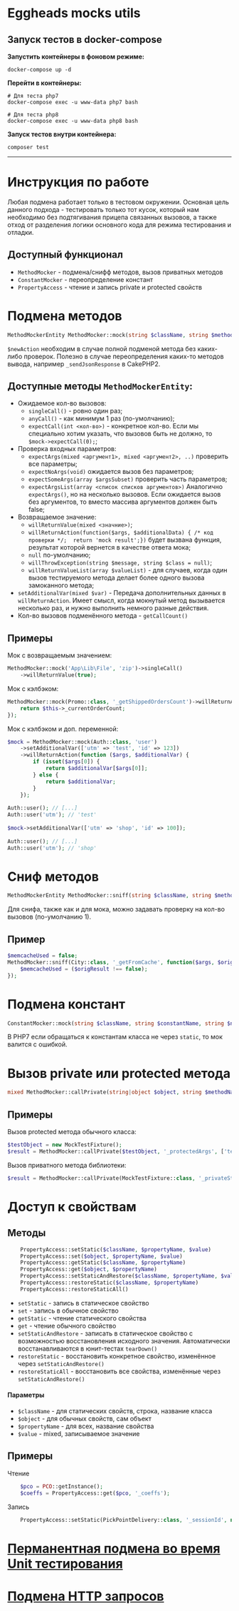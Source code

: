 # Eggheads mocks utils

## Запуск тестов в docker-compose
**Запустить контейнеры в фоновом режиме:**
```shell
docker-compose up -d
```

**Перейти в контейнеры:**
```shell
# Для теста php7
docker-compose exec -u www-data php7 bash

# Для теста php8
docker-compose exec -u www-data php8 bash
```
**Запуск тестов внутри контейнера:**
```shell
composer test
```

----
# Инструкция по работе

Любая подмена работает только в тестовом окружении. Основная цель данного подхода -
тестировать только тот кусок, который нам необходимо без подтягивания прицепа связанных вызовов,
а также отход от разделения логики основного кода для режима тестирования и отладки.

## Доступный функционал
* `MethodMocker` - подмена/снифф методов, вызов приватных методов
* `ConstantMocker` - переопределение констант
* `PropertyAccess` - чтение и запись private и protected свойств

# Подмена методов
```php
MethodMockerEntity MethodMocker::mock(string $className, string $methodName, string|callable|null $newAction = null)
```
`$newAction` необходим в случае полной подменой метода без каких-либо проверок. Полезно в случае переопределения каких-то методов вывода, например `_sendJsonResponse` в CakePHP2.

## Доступные методы `MethodMockerEntity`:
* Ожидаемое кол-во вызовов:
    * `singleCall()` - ровно один раз;
    * `anyCall()` - как минимум 1 раз (по-умолчанию);
    * `expectCall(int <кол-во>)` - конкретное кол-во. Если мы специально хотим указать, что вызовов быть не должно, то `$mock->expectCall(0);`;
* Проверка входных параметров:
    * `expectArgs(mixed <аргумент1>, mixed <аргумент2>, ..)` проверить все параметры;
    * `expectNoArgs(void)` ожидается вызов без параметров;
    * `expectSomeArgs(array $argsSubset)` проверить часть параметров;
    * `expectArgsList(array <список списков аргументов>)`  Аналогично `expectArgs()`, но на несколько вызовов. Если ожидается вызов без аргументов, то вместо массива аргументов должен быть false;
* Возвращаемое значение:
    * `willReturnValue(mixed <значние>)`;
    * `willReturnAction(function($args, $additionalData) { /* код проверки */;  return 'mock result';})` будет вызвана функция, результат которой вернется в качестве ответа мока;
    * `null` по-умолчанию;
    * `willThrowException(string $message, string $class = null)`;
    * `willReturnValueList(array $valueList)` - для случаев, когда один вызов тестируемого метода делает более одного вызова замоканного метода;
* `setAdditionalVar(mixed $var)` - Передача дополнительных данных в `willReturnAction`. Имеет смысл, когда мокнутый метод вызывается несколько раз, и нужно выполнить немного разные действия.
* Кол-во вызовов подменённого метода - `getCallCount()`

## Примеры
Мок с возвращаемым значением:
```php
MethodMocker::mock('App\Lib\File', 'zip')->singleCall()
    ->willReturnValue(true);
```

Мок с кэлбэком:
```php
MethodMocker::mock(Promo::class, '_getShippedOrdersCount')->willReturnAction(function ($args) {
    return $this->_currentOrderCount;
});
```
Мок с кэлбэком и доп. переменной:
```php
$mock = MethodMocker::mock(Auth::class, 'user')
    ->setAdditionalVar(['utm' => 'test', 'id' => 123])
    ->willReturnAction(function ($args, $additionalVar) {
        if (isset($args[0]) { 
            return $additionalVar[$args[0]]; 
        } else {
            return $additionalVar;
        }
    });
    
Auth::user(); // [...]
Auth::user('utm'); // 'test'
    
$mock->setAdditionalVar(['utm' => 'shop', 'id' => 100]);
    
Auth::user(); // [...]
Auth::user('utm'); // 'shop'
```

# Сниф методов
```php
MethodMockerEntity MethodMocker::sniff(string $className, string $methodName, function($args, $originalResult) { /* код снифа */ })
```
Для снифа, также как и для мока, можно задавать проверку на кол-во вызовов (по-умолчанию 1).

## Пример
```php
$memcacheUsed = false;
MethodMocker::sniff(City::class, '_getFromCache', function($args, $origResult) use (&$memcacheUsed) {
    $memcacheUsed = ($origResult !== false);
});
```

# Подмена констант
```php
ConstantMocker::mock(string $className, string $constantName, string $newValue)
```
В PHP7 если обращаться к константам класса не через `static`, то мок валится с ошибкой.

# Вызов private или protected метода
```php
mixed MethodMocker::callPrivate(string|object $object, string $methodName, array|null $args = null)
```

## Примеры
Вызов protected метода обычного класса:
```php
$testObject = new MockTestFixture();
$result = MethodMocker::callPrivate($testObject, '_protectedArgs', ['test arg']);
```
Вызов приватного метода библиотеки:
```php
$result = MethodMocker::callPrivate(MockTestFixture::class, '_privateStaticFunc');
```

# Доступ к свойствам

## Методы

```php
	PropertyAccess::setStatic($className, $propertyName, $value)
	PropertyAccess::set($object, $propertyName, $value)
	PropertyAccess::getStatic($className, $propertyName)
	PropertyAccess::get($object, $propertyName)
	PropertyAccess::setStaticAndRestore($className, $propertyName, $value)
	PropertyAccess::restoreStatic($className, $propertyName)
	PropertyAccess::restoreStaticAll()
```
* `setStatic` - запись в статическое свойство
* `set` - запись в обычное свойство
* `getStatic` - чтение статического свойства
* `get` - чтение обычного свойство
* `setStaticAndRestore` - записать в статическое свойство с возможностью восстановления исходного значения. Автоматически восстанавливаются в юнит-тестах `tearDown()`
* `restoreStatic` - восстановить конкретное свойство, изменённое через `setStaticAndRestore()`
* `restoreStaticAll` - восстановить все свойства, изменённые через `setStaticAndRestore()`

#### Параметры
* `$className` - для статических свойств, строка, название класса
* `$object` - для обычных свойств, сам объект
* `$propertyName` - для всех, название свойства
* `$value` - mixed, записываемое значение

## Примеры
Чтение
```php
	$pco = PCO::getInstance();
	$coeffs = PropertyAccess::get($pco, '_coeffs');
```
Запись
```php
	PropertyAccess::setStatic(PickPointDelivery::class, '_sessionId', null);
```

# [Перманентная подмена во время Unit тестирования](../PermanentMocks)
# [Подмена HTTP запросов](HttpClientMock)